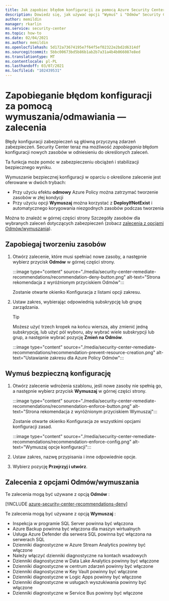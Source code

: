 ```yaml
---
title: Jak zapobiec błędom konfiguracji za pomocą Azure Security Center
description: Dowiedz się, jak używać opcji "Wymuś" i "Odmów" Security Center na stronach szczegółów rekomendacji
author: memildin
manager: rkarlin
ms.service: security-center
ms.topic: how-to
ms.date: 02/04/2021
ms.author: memildin
ms.openlocfilehash: 5d172a73674195e7f64f5ef02322e2bd2d6314df
ms.sourcegitcommit: 5bbc00673bd5b86b1ab2b7a31a4b4b066087e8ed
ms.translationtype: MT
ms.contentlocale: pl-PL
ms.lasthandoff: 03/07/2021
ms.locfileid: "102439531"
---
```

# <a name="prevent-misconfigurations-with-enforcedeny-recommendations"></a>Zapobieganie błędom konfiguracji za pomocą wymuszania/odmawiania — zalecenia

Błędy konfiguracji zabezpieczeń są główną przyczyną zdarzeń zabezpieczeń. Security Center teraz ma możliwość *zapobiegania* błędom konfiguracji nowych zasobów w odniesieniu do określonych zaleceń. 

Ta funkcja może pomóc w zabezpieczeniu obciążeń i stabilizacji bezpiecznego wyniku.

Wymuszanie bezpiecznej konfiguracji w oparciu o określone zalecenie jest oferowane w dwóch trybach:

- Przy użyciu efektu **odmowy** Azure Policy można zatrzymać tworzenie zasobów w złej kondycji
- Przy użyciu opcji **Wymuszaj** można korzystać z **DeployIfNotExist** i automatycznego korygowania niezgodnych zasobów podczas tworzenia

Można to znaleźć w górnej części strony Szczegóły zasobów dla wybranych zaleceń dotyczących zabezpieczeń (zobacz [zalecenia z opcjami Odmów/wymuszania](#recommendations-with-denyenforce-options)).

## <a name="prevent-resource-creation"></a>Zapobiegaj tworzeniu zasobów

1. Otwórz zalecenie, które musi spełniać nowe zasoby, a następnie wybierz przycisk **Odmów** w górnej części strony.

    :::image type="content" source="./media/security-center-remediate-recommendations/recommendation-deny-button.png" alt-text="Strona rekomendacja z wyróżnionym przyciskiem Odmów":::

    Zostanie otwarte okienko Konfiguracja z listami opcji zakresu. 

1. Ustaw zakres, wybierając odpowiednią subskrypcję lub grupę zarządzania.

    > [!TIP]
    > Możesz użyć trzech kropek na końcu wiersza, aby zmienić jedną subskrypcję, lub użyć pól wyboru, aby wybrać wiele subskrypcji lub grup, a następnie wybrać pozycję **Zmień na Odmów**.

    :::image type="content" source="./media/security-center-remediate-recommendations/recommendation-prevent-resource-creation.png" alt-text="Ustawianie zakresu dla Azure Policy Odmów":::


## <a name="enforce-a-secure-configuration"></a>Wymuś bezpieczną konfigurację

1. Otwórz zalecenie wdrożenia szablonu, jeśli nowe zasoby nie spełnią go, a następnie wybierz przycisk **Wymuszaj** w górnej części strony.

    :::image type="content" source="./media/security-center-remediate-recommendations/recommendation-enforce-button.png" alt-text="Strona rekomendacja z wyróżnionym przyciskiem Wymuszaj":::

    Zostanie otwarte okienko Konfiguracja ze wszystkimi opcjami konfiguracji zasad. 

    :::image type="content" source="./media/security-center-remediate-recommendations/recommendation-enforce-config.png" alt-text="Wymuszaj opcje konfiguracji":::

1. Ustaw zakres, nazwę przypisania i inne odpowiednie opcje.

1. Wybierz pozycję **Przejrzyj i utwórz**.

## <a name="recommendations-with-denyenforce-options"></a>Zalecenia z opcjami Odmów/wymuszania

Te zalecenia mogą być używane z opcją **Odmów** :

[!INCLUDE [azure-security-center-recommendations-deny](../../includes/asc/recommendations-with-deny.md)]

Te zalecenia mogą być używane z opcją **Wymuszaj** :

- Inspekcja w programie SQL Server powinna być włączona
- Azure Backup powinna być włączona dla maszyn wirtualnych
- Usługa Azure Defender dla serwera SQL powinna być włączona na serwerach SQL
- Dzienniki diagnostyczne w Azure Stream Analytics powinny być włączone
- Należy włączyć dzienniki diagnostyczne na kontach wsadowych
- Dzienniki diagnostyczne w Data Lake Analytics powinny być włączone
- Dzienniki diagnostyczne w centrum zdarzeń powinny być włączone
- Dzienniki diagnostyczne w Key Vault powinny być włączone
- Dzienniki diagnostyczne w Logic Apps powinny być włączone
- Dzienniki diagnostyczne w usługach wyszukiwania powinny być włączone
- Dzienniki diagnostyczne w Service Bus powinny być włączone
